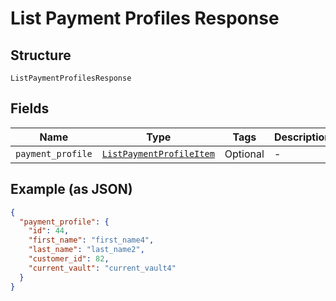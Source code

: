 
# List Payment Profiles Response

## Structure

`ListPaymentProfilesResponse`

## Fields

| Name | Type | Tags | Description |
|  --- | --- | --- | --- |
| `payment_profile` | [`ListPaymentProfileItem`](../../doc/models/list-payment-profile-item.md) | Optional | - |

## Example (as JSON)

```json
{
  "payment_profile": {
    "id": 44,
    "first_name": "first_name4",
    "last_name": "last_name2",
    "customer_id": 82,
    "current_vault": "current_vault4"
  }
}
```


